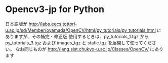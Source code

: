 # Opencv3-jp for Python
日本語版が
http://labs.eecs.tottori-u.ac.jp/sd/Member/oyamada/OpenCV/html/py_tutorials/py_tutorials.html
にありますが、その補完・修正版
使用するときは、py_tutorials_1.tgz から py_tutorials_3.tgz および images_tgz と static.tgz を展開して使ってください。
なお同じものが
http://lang.sist.chukyo-u.ac.jp/Classes/OpenCV/
にあります
